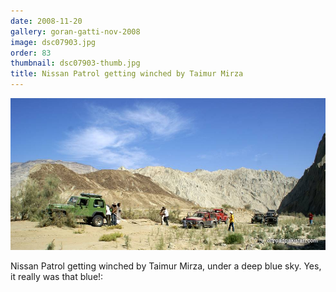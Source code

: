 ```yaml
---
date: 2008-11-20
gallery: goran-gatti-nov-2008
image: dsc07903.jpg
order: 83
thumbnail: dsc07903-thumb.jpg
title: Nissan Patrol getting winched by Taimur Mirza
---
```


![Nissan Patrol getting winched by Taimur Mirza](./dsc07903.jpg)

Nissan Patrol getting winched by Taimur Mirza, under a deep blue sky. Yes, it really was that blue!: